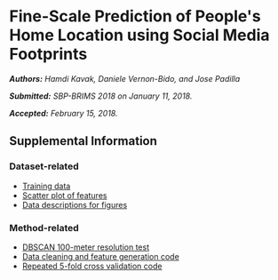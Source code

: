 # Fine-Scale Prediction of People's Home Location using Social Media Footprints

_**Authors:** Hamdi Kavak, Daniele Vernon-Bido, and Jose Padilla_

_**Submitted:** SBP-BRIMS 2018 on January 11, 2018._

_**Accepted:** February 15, 2018._

## Supplemental Information

### Dataset-related
* [Training data](data/training_test_set_anonymized.csv) 
* [Scatter plot of features](visualize_features.ipynb)
* [Data descriptions for figures](supplemental_revised.pdf)

### Method-related
* [DBSCAN 100-meter resolution test](dbscan_test.ipynb)
* [Data cleaning and feature generation code](data_cleaning_and_feature_generation.ipynb)
* [Repeated 5-fold cross validation code](cross_validation.ipynb)
